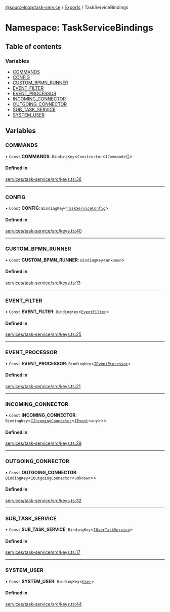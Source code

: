 [@sourceloop/task-service](../README.md) / [Exports](../modules.md) / TaskServiceBindings

# Namespace: TaskServiceBindings

## Table of contents

### Variables

- [COMMANDS](TaskServiceBindings.md#commands)
- [CONFIG](TaskServiceBindings.md#config)
- [CUSTOM\_BPMN\_RUNNER](TaskServiceBindings.md#custom_bpmn_runner)
- [EVENT\_FILTER](TaskServiceBindings.md#event_filter)
- [EVENT\_PROCESSOR](TaskServiceBindings.md#event_processor)
- [INCOMING\_CONNECTOR](TaskServiceBindings.md#incoming_connector)
- [OUTGOING\_CONNECTOR](TaskServiceBindings.md#outgoing_connector)
- [SUB\_TASK\_SERVICE](TaskServiceBindings.md#sub_task_service)
- [SYSTEM\_USER](TaskServiceBindings.md#system_user)

## Variables

### COMMANDS

• `Const` **COMMANDS**: `BindingKey`<`Constructor`<`ICommand`\>[]\>

#### Defined in

[services/task-service/src/keys.ts:36](https://github.com/sourcefuse/loopback4-microservice-catalog/blob/93a7f917/services/task-service/src/keys.ts#L36)

___

### CONFIG

• `Const` **CONFIG**: `BindingKey`<[`TaskServiceConfig`](../modules.md#taskserviceconfig)\>

#### Defined in

[services/task-service/src/keys.ts:40](https://github.com/sourcefuse/loopback4-microservice-catalog/blob/93a7f917/services/task-service/src/keys.ts#L40)

___

### CUSTOM\_BPMN\_RUNNER

• `Const` **CUSTOM\_BPMN\_RUNNER**: `BindingKey`<`unknown`\>

#### Defined in

[services/task-service/src/keys.ts:13](https://github.com/sourcefuse/loopback4-microservice-catalog/blob/93a7f917/services/task-service/src/keys.ts#L13)

___

### EVENT\_FILTER

• `Const` **EVENT\_FILTER**: `BindingKey`<[`EventFilter`](../modules.md#eventfilter)\>

#### Defined in

[services/task-service/src/keys.ts:25](https://github.com/sourcefuse/loopback4-microservice-catalog/blob/93a7f917/services/task-service/src/keys.ts#L25)

___

### EVENT\_PROCESSOR

• `Const` **EVENT\_PROCESSOR**: `BindingKey`<[`IEventProcessor`](../interfaces/IEventProcessor.md)\>

#### Defined in

[services/task-service/src/keys.ts:21](https://github.com/sourcefuse/loopback4-microservice-catalog/blob/93a7f917/services/task-service/src/keys.ts#L21)

___

### INCOMING\_CONNECTOR

• `Const` **INCOMING\_CONNECTOR**: `BindingKey`<[`IIncomingConnector`](../interfaces/IIncomingConnector.md)<[`IEvent`](../interfaces/IEvent.md)<`any`\>\>\>

#### Defined in

[services/task-service/src/keys.ts:29](https://github.com/sourcefuse/loopback4-microservice-catalog/blob/93a7f917/services/task-service/src/keys.ts#L29)

___

### OUTGOING\_CONNECTOR

• `Const` **OUTGOING\_CONNECTOR**: `BindingKey`<[`IOutgoingConnector`](../interfaces/IOutgoingConnector.md)<`unknown`\>\>

#### Defined in

[services/task-service/src/keys.ts:32](https://github.com/sourcefuse/loopback4-microservice-catalog/blob/93a7f917/services/task-service/src/keys.ts#L32)

___

### SUB\_TASK\_SERVICE

• `Const` **SUB\_TASK\_SERVICE**: `BindingKey`<[`IUserTaskService`](../interfaces/IUserTaskService.md)\>

#### Defined in

[services/task-service/src/keys.ts:17](https://github.com/sourcefuse/loopback4-microservice-catalog/blob/93a7f917/services/task-service/src/keys.ts#L17)

___

### SYSTEM\_USER

• `Const` **SYSTEM\_USER**: `BindingKey`<[`User`](../modules.md#user)\>

#### Defined in

[services/task-service/src/keys.ts:44](https://github.com/sourcefuse/loopback4-microservice-catalog/blob/93a7f917/services/task-service/src/keys.ts#L44)
